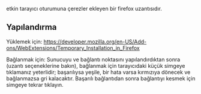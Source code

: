 etkin tarayıcı oturumuna çerezler ekleyen bir firefox uzantısıdır.


<h2>Yapılandırma</h2>

Yüklemek için: https://developer.mozilla.org/en-US/Add-ons/WebExtensions/Temporary_Installation_in_Firefox

Bağlanmak için: Sunucuyu ve bağlantı noktasını yapılandırdıktan sonra (uzantı seçeneklerine bakın), bağlanmak için tarayıcıdaki küçük simgeye tıklamanız yeterlidir; başarılıysa yeşile, bir hata varsa kırmızıya dönecek ve bağlanmazsa gri kalacaktır. Başarılı bağlantıdan sonra bağlantıyı kesmek için simgeye tekrar tıklayın.
